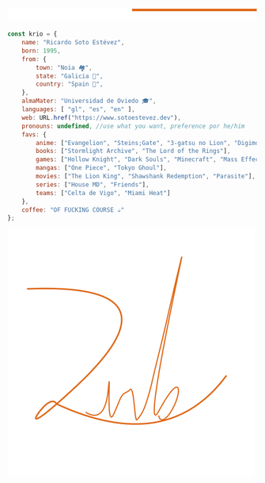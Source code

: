 
![Moving bar](https://raw.githubusercontent.com/kriogenia/kriogenia/main/orange-line.svg)

```javascript
const krio = {
	name: "Ricardo Soto Estévez",
	born: 1995,
	from: {
		town: "Noia 🏘️",
		state: "Galicia 🐙",
		country: "Spain 🛌",
	},
	almaMater: "Universidad de Oviedo 🎓",
	languages: [ "gl", "es", "en" ],
	web: URL.href("https://www.sotoestevez.dev"),
	pronouns: undefined, //use what you want, preference por he/him
	favs: {
		anime: ["Evangelion", "Steins;Gate", "3-gatsu no Lion", "Digimon Adventure"]
		books: ["Stormlight Archive", "The Lord of the Rings"],
		games: ["Hollow Knight", "Dark Souls", "Minecraft", "Mass Effect"],
		mangas: ["One Piece", "Tokyo Ghoul"],
		movies: ["The Lion King", "Shawshank Redemption", "Parasite"],
		series: ["House MD", "Friends"],
		teams: ["Celta de Vigo", "Miami Heat"]
	},
	coffee: "OF FUCKING COURSE ☕"
};
```

![Kriogenia](https://raw.githubusercontent.com/kriogenia/kriogenia/main/signing.svg)